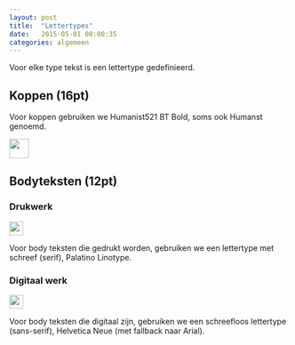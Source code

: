 ```yaml
---
layout: post
title:  "Lettertypes"
date:   2015-05-01 00:00:35
categories: algemeen
---
```


Voor elke type tekst is een lettertype gedefinieerd.

Koppen (16pt)
-------------
Voor koppen gebruiken we Humanist521 BT Bold, soms ook Humanst genoemd.

<img src="{{ site.baseurl }}/assets/heading.png" style="height: 35px" />

Bodyteksten (12pt)
------------------

### Drukwerk
<img src="{{ site.baseurl }}/assets/body-text-with-serif.png" style="height: 25px"/>

Voor body teksten die gedrukt worden, gebruiken we een lettertype met schreef (serif), Palatino Linotype.

### Digitaal werk
<img src="{{ site.baseurl }}/assets/body-text-sans-serif.png" style="height: 25px"/>

Voor body teksten die digitaal zijn, gebruiken we een schreefloos lettertype (sans-serif), Helvetica Neue (met fallback naar Arial).
